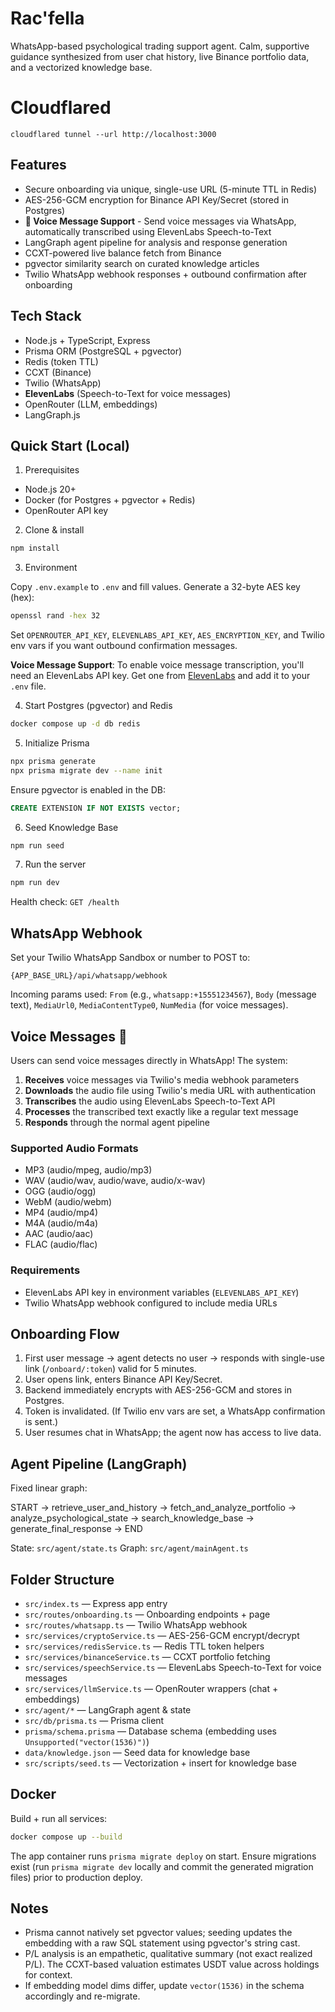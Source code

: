# Rac'fella

WhatsApp-based psychological trading support agent. Calm, supportive guidance synthesized from user chat history, live Binance portfolio data, and a vectorized knowledge base.

# Cloudflared

```
cloudflared tunnel --url http://localhost:3000
```

## Features

- Secure onboarding via unique, single-use URL (5-minute TTL in Redis)
- AES-256-GCM encryption for Binance API Key/Secret (stored in Postgres)
- **🎤 Voice Message Support** - Send voice messages via WhatsApp, automatically transcribed using ElevenLabs Speech-to-Text
- LangGraph agent pipeline for analysis and response generation
- CCXT-powered live balance fetch from Binance
- pgvector similarity search on curated knowledge articles
- Twilio WhatsApp webhook responses + outbound confirmation after onboarding

## Tech Stack

- Node.js + TypeScript, Express
- Prisma ORM (PostgreSQL + pgvector)
- Redis (token TTL)
- CCXT (Binance)
- Twilio (WhatsApp)
- **ElevenLabs** (Speech-to-Text for voice messages)
- OpenRouter (LLM, embeddings)
- LangGraph.js

## Quick Start (Local)

1. Prerequisites

- Node.js 20+
- Docker (for Postgres + pgvector + Redis)
- OpenRouter API key

2. Clone & install

```bash
npm install
```

3. Environment

Copy `.env.example` to `.env` and fill values. Generate a 32-byte AES key (hex):

```bash
openssl rand -hex 32
```

Set `OPENROUTER_API_KEY`, `ELEVENLABS_API_KEY`, `AES_ENCRYPTION_KEY`, and Twilio env vars if you want outbound confirmation messages.

**Voice Message Support**: To enable voice message transcription, you'll need an ElevenLabs API key. Get one from [ElevenLabs](https://elevenlabs.io/) and add it to your `.env` file.

4. Start Postgres (pgvector) and Redis

```bash
docker compose up -d db redis
```

5. Initialize Prisma

```bash
npx prisma generate
npx prisma migrate dev --name init
```

Ensure pgvector is enabled in the DB:

```sql
CREATE EXTENSION IF NOT EXISTS vector;
```

6. Seed Knowledge Base

```bash
npm run seed
```

7. Run the server

```bash
npm run dev
```

Health check: `GET /health`

## WhatsApp Webhook

Set your Twilio WhatsApp Sandbox or number to POST to:

```
{APP_BASE_URL}/api/whatsapp/webhook
```

Incoming params used: `From` (e.g., `whatsapp:+15551234567`), `Body` (message text), `MediaUrl0`, `MediaContentType0`, `NumMedia` (for voice messages).

## Voice Messages 🎤

Users can send voice messages directly in WhatsApp! The system:

1. **Receives** voice messages via Twilio's media webhook parameters
2. **Downloads** the audio file using Twilio's media URL with authentication
3. **Transcribes** the audio using ElevenLabs Speech-to-Text API
4. **Processes** the transcribed text exactly like a regular text message
5. **Responds** through the normal agent pipeline

### Supported Audio Formats

- MP3 (audio/mpeg, audio/mp3)
- WAV (audio/wav, audio/wave, audio/x-wav)
- OGG (audio/ogg)
- WebM (audio/webm)
- MP4 (audio/mp4)
- M4A (audio/m4a)
- AAC (audio/aac)
- FLAC (audio/flac)

### Requirements

- ElevenLabs API key in environment variables (`ELEVENLABS_API_KEY`)
- Twilio WhatsApp webhook configured to include media URLs

## Onboarding Flow

1. First user message → agent detects no user → responds with single-use link (`/onboard/:token`) valid for 5 minutes.
2. User opens link, enters Binance API Key/Secret.
3. Backend immediately encrypts with AES-256-GCM and stores in Postgres.
4. Token is invalidated. (If Twilio env vars are set, a WhatsApp confirmation is sent.)
5. User resumes chat in WhatsApp; the agent now has access to live data.

## Agent Pipeline (LangGraph)

Fixed linear graph:

START → retrieve_user_and_history → fetch_and_analyze_portfolio → analyze_psychological_state → search_knowledge_base → generate_final_response → END

State: `src/agent/state.ts`
Graph: `src/agent/mainAgent.ts`

## Folder Structure

- `src/index.ts` — Express app entry
- `src/routes/onboarding.ts` — Onboarding endpoints + page
- `src/routes/whatsapp.ts` — Twilio WhatsApp webhook
- `src/services/cryptoService.ts` — AES-256-GCM encrypt/decrypt
- `src/services/redisService.ts` — Redis TTL token helpers
- `src/services/binanceService.ts` — CCXT portfolio fetching
- `src/services/speechService.ts` — ElevenLabs Speech-to-Text for voice messages
- `src/services/llmService.ts` — OpenRouter wrappers (chat + embeddings)
- `src/agent/*` — LangGraph agent & state
- `src/db/prisma.ts` — Prisma client
- `prisma/schema.prisma` — Database schema (embedding uses `Unsupported("vector(1536)")`)
- `data/knowledge.json` — Seed data for knowledge base
- `src/scripts/seed.ts` — Vectorization + insert for knowledge base

## Docker

Build + run all services:

```bash
docker compose up --build
```

The app container runs `prisma migrate deploy` on start. Ensure migrations exist (run `prisma migrate dev` locally and commit the generated migration files) prior to production deploy.

## Notes

- Prisma cannot natively set pgvector values; seeding updates the embedding with a raw SQL statement using pgvector's string cast.
- P/L analysis is an empathetic, qualitative summary (not exact realized P/L). The CCXT-based valuation estimates USDT value across holdings for context.
- If embedding model dims differ, update `vector(1536)` in the schema accordingly and re-migrate.
